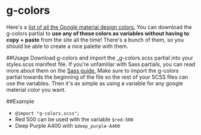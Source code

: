 g-colors
========

Here's a [list of all the Google material design colors.](http://www.google.com/design/spec/style/color.html) You can download the g-colors partial to **use any of these colors as variables without having to copy + paste** from the site all the time! There's a bunch of them, so you should be able to create a nice palette with them.


##Usage
Download g-colors and import the _g-colors.scss partial into your styles.scss manifest file. If you're unfamiliar with Sass partials, you can read more about them on the [Sass guide.](http://sass-lang.com/guide) Make sure to import the g-colors partial towards the beginning of the file so the rest of your SCSS files can use the variables. Then it's as simple as using a variable for any google material color you want.

##Example
- `@import "g-colors.scss";`
- Red 500 can be used with the variable `$red-500` 
- Deep Purple A400 with `$deep_purple-A400`

